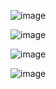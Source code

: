 ![image](https://github.com/user-attachments/assets/be2fbcf2-55a6-4f45-a13a-2d0790f13018)

![image](https://github.com/user-attachments/assets/6b43d107-3bc6-44ea-a043-dec0f1a5e47c)

![image](https://github.com/user-attachments/assets/2ffff518-d7e9-48a8-b564-b349cce7e58e)

![image](https://github.com/user-attachments/assets/78be0e1b-1ca7-4d7a-85f3-931976da5a7f)




